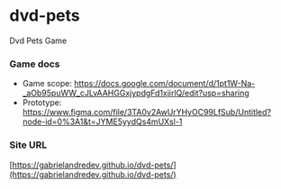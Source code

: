 # dvd-pets
Dvd Pets Game

### Game docs
- Game scope: https://docs.google.com/document/d/1pt1W-Na-_aOb95puWW_cJLvAAHGGxjypdgFd1xjirlQ/edit?usp=sharing
- Prototype: https://www.figma.com/file/3TA0v2AwUrYHyOC99LfSub/Untitled?node-id=0%3A1&t=JYME5yydQs4mUXsl-1

### Site URL
[https://gabrielandredev.github.io/dvd-pets/](https://gabrielandredev.github.io/dvd-pets/)
